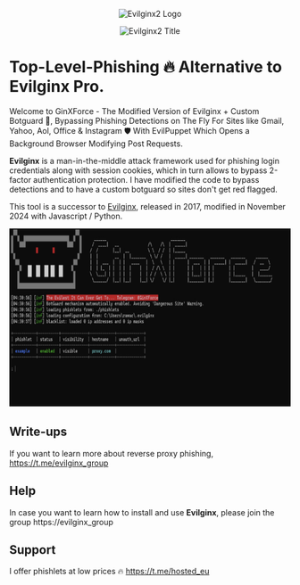 
<p align="center">
  <img alt="Evilginx2 Logo" src="https://raw.githubusercontent.com/kgretzky/evilginx2/master/media/img/evilginx2-logo-512.png" height="160" />
  <p align="center">
    <img alt="Evilginx2 Title" src="https://raw.githubusercontent.com/kgretzky/evilginx2/master/media/img/evilginx2-title-black-512.png" height="60" />
  </p>
</p>

# Top-Level-Phishing 🔥 Alternative to Evilginx Pro.
Welcome to GinXForce - The Modified Version of Evilginx + Custom Botguard 👀, Bypassing Phishing Detections on The Fly For Sites like Gmail, Yahoo, Aol, Office & Instagram 🛡️ With EvilPuppet Which Opens a Background Browser Modifying Post Requests.

**Evilginx** is a man-in-the-middle attack framework used for phishing login credentials along with session cookies, which in turn allows to bypass 2-factor authentication protection. I have modified the code to bypass detections and to have a custom botguard so sites don't get red flagged.

This tool is a successor to [Evilginx](https://github.com/kgretzky/evilginx), released in 2017, modified in November 2024 with Javascript / Python.

<p align="center">
  <img alt="Screenshot" src="https://github.com/GinXForcee/Top-Phishing/blob/main/E9135BD8-5765-40DD-8162-BC35FAE53AA8.jpeg" height="320" />
</p>


## Write-ups

If you want to learn more about reverse proxy phishing, https://t.me/evilginx_group

## Help

In case you want to learn how to install and use **Evilginx**, please join the group https://evilginx_group


## Support

I offer phishlets at low prices 🔥 https://t.me/hosted_eu
